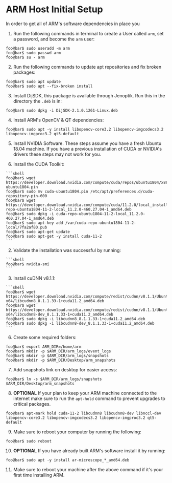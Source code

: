 # ARM Host Initial Setup

In order to get all of ARM's software dependencies in place you

1. Run the following commands in terminal to create a User called `arm`, set a
password, and become the `arm` user:

  ```shell
  foo@bar$ sudo useradd -m arm
  foo@bar$ sudo passwd arm
  foo@bar$ su - arm
  ```

2. Run the following commands to update apt repositories and fix broken
packages:

  ```shell
  foo@bar$ sudo apt update
  foo@bar$ sudo apt --fix-broken install
  ```

3. Install DijSDK, this package is available through Jenoptik. Run this in the
directory the `.deb` is in:

  ```shell
  foo@bar$ sudo dpkg -i DijSDK-2.1.0.1261-Linux.deb
  ```

4. Install ARM's OpenCV & QT dependencies:

  ```shell
  foo@bar$ sudo apt -y install libopencv-core3.2 libopencv-imgcodecs3.2 libopencv-imgproc3.2 qt5-default
  ```

5. Install NVIDIA Software. These steps assume you have a fresh Ubuntu 18.04
machine. If you have a previous installation of CUDA or NVIDIA's drivers these
steps may not work for you.

  1. Install the CUDA Toolkit:

    ```shell
    foo@bar$ wget https://developer.download.nvidia.com/compute/cuda/repos/ubuntu1804/x86_64/cuda-ubuntu1804.pin
    foo@bar$ sudo mv cuda-ubuntu1804.pin /etc/apt/preferences.d/cuda-repository-pin-600
    foo@bar$ wget https://developer.download.nvidia.com/compute/cuda/11.2.0/local_installers/cuda-repo-ubuntu1804-11-2-local_11.2.0-460.27.04-1_amd64.deb
    foo@bar$ sudo dpkg -i cuda-repo-ubuntu1804-11-2-local_11.2.0-460.27.04-1_amd64.deb
    foo@bar$ sudo apt-key add /var/cuda-repo-ubuntu1804-11-2-local/7fa2af80.pub
    foo@bar$ sudo apt-get update
    foo@bar$ sudo apt-get -y install cuda-11-2
    ```

  2. Validate the installation was successful by running:

    ```shell
    foo@bar$ nvidia-smi
    ```

  3. Install cuDNN v8.1.1:

    ```shell
    foo@bar$ wget https://developer.download.nvidia.com/compute/redist/cudnn/v8.1.1/Ubuntu18_04-x64/libcudnn8_8.1.1.33-1+cuda11.2_amd64.deb
    foo@bar$ wget https://developer.download.nvidia.com/compute/redist/cudnn/v8.1.1/Ubuntu18_04-x64/libcudnn8-dev_8.1.1.33-1+cuda11.2_amd64.deb
    foo@bar$ sudo dpkg -i libcudnn8_8.1.1.33-1+cuda11.2_amd64.deb
    foo@bar$ sudo dpkg -i libcudnn8-dev_8.1.1.33-1+cuda11.2_amd64.deb
    ```

6. Create some required folders:

  ```shell
  foo@bar$ export ARM_DIR=/home/arm
  foo@bar$ mkdir -p $ARM_DIR/arm_logs/event_logs
  foo@bar$ mkdir -p $ARM_DIR/arm_logs/snapshots
  foo@bar$ mkdir -p $ARM_DIR/Desktop/arm_snapshots
  ```

7. Add snapshots link on desktop for easier access:

```shell
foo@bar$ ln -s $ARM_DIR/arm_logs/snapshots $ARM_DIR/Desktop/arm_snapshots
```


8. **OPTIONAL** If your plan to keep your ARM machine connected to the internet
make sure to run the `apt-hold` command to prevent upgrades to critical
packages.

```shell
foo@bar$ apt-mark hold cuda-11-2 libcudnn8 libcudnn8-dev libnccl-dev libopencv-core3.2 libopencv-imgcodecs3.2 libopencv-imgproc3.2 qt5-default
```

9. Make sure to reboot your computer by running the following:

```shell
foo@bar$ sudo reboot
```

10. **OPTIONAL** If you have already built ARM's software install it by running:

```shell
foo@bar$ sudo apt -y install ar-microscope_*_amd64.deb
```

11. Make sure to reboot your machine after the above command if it's your first
time installing ARM.
